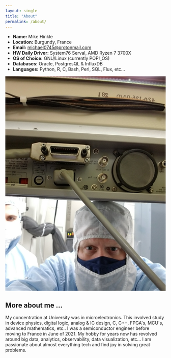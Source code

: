 ```yaml
---
layout: single
title: "About"
permalink: /about/
---
```

<ul>
  <li><b>Name:</b>              Mike Hinkle</li>
  <li><b>Location:</b>          Burgundy, France</li>
  <li><b>Email:</b>           
    <a href="mailto:michael0745@protonmail.com?Subject=Sent%20from%20About%20page%20on%20github">
    michael0745@protonmail.com</a></li>
  <li><b>HW Daily Driver:</b>   System76 Serval, AMD Ryzen 7 3700X</li>
  <li><b>OS of Choice:</b>      GNU/Linux (currently POP!_OS)</li>
  <li><b>Databases:</b>         Oracle, PostgresQL & InfluxDB</li>
  <li><b>Languages:</b>         Python, R, C, Bash, Perl, SQL, Flux, etc...</li>
</ul>

<img src="/assets/cleanroom_pic.jpg" alt="drawing" style="max-width: 100%; height: auto; text-align: center;"/>

## More about me ...

My concentration at University was in microelectronics. This involved study in device physics, 
digital logic, analog & IC design, C, C++, FPGA's, MCU's, advanced mathematics, etc.. I was
a semiconductor engineer before moving to France in June of 2021. My hobby for years now has
revolved around big data, analytics, observability, data visualization, etc... I am passionate 
about almost everything tech and find joy in solving great problems. 
